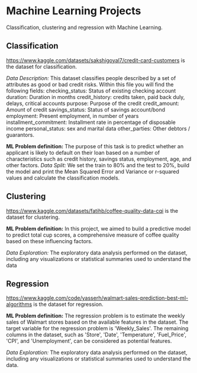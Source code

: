 # Machine Learning Projects
Classification, clustering and regression with Machine Learning.

## Classification
https://www.kaggle.com/datasets/sakshigoyal7/credit-card-customers is the dataset for classification.

 *Data Description:* This dataset classifies people described by a set of attributes as good or bad credit risks. 
Within this file you will find the following fields:
checking_status: Status of existing checking account
duration: Duration in months
credit_history: credits taken, paid back duly, delays, critical accounts
purpose: Purpose of the credit
credit_amount: Amount of credit
savings_status: Status of savings account/bond
employment: Present employment, in number of years
installment_commitment: Installment rate in percentage of disposable income
personal_status: sex and marital data
other_parties: Other debtors / guarantors.

 **ML Problem definition:** The purpose of this task is to predict whether an applicant is likely to default on their 
loan based on a number of characteristics such as credit history, savings status, employment, age, and other 
factors. 
*Data Split:* We set the train to 80% and the test to 20%, build the model and print the Mean Squared Error and 
Variance or r-squared values and calculate the classification models.

## Clustering
https://www.kaggle.com/datasets/fatihb/coffee-quality-data-cqi is the dataset for clustering.

**ML Problem definition:** In this project, we aimed to build a predictive model to predict total cup scores, a 
comprehensive measure of coffee quality based on these influencing factors.

*Data Exploration:* The exploratory data analysis performed on the dataset, including any visualizations or 
statistical summaries used to understand the data

## Regression
https://www.kaggle.com/code/yasserh/walmart-sales-prediction-best-ml-algorithms is the dataset for regression.

**ML Problem definition:** The regression problem is to estimate the weekly sales of Walmart stores based on 
the available features in the dataset. The target variable for the regression problem is 'Weekly_Sales'. The 
remaining columns in the dataset, such as 'Store', 'Date', 'Temperature', 'Fuel_Price', 'CPI', and 
'Unemployment', can be considered as potential features.

*Data Exploration:* The exploratory data analysis performed on the dataset, including any visualizations or 
statistical summaries used to understand the data.


 

